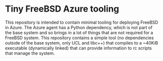 Tiny FreeBSD Azure tooling
==========================

This repository is intended to contain minimal tooling for deploying FreeBSD in Azure.
The Azure agent has a Python dependency, which is not part of the base system and so brings in a lot of things that are not required for a FreeBSD system.
This repository contains a simple tool (no dependencies outside of the base system, only UCL and libc++) that compiles to a ~40KiB executable (dynamically linked) that can provide information to rc scripts that manage the system.
